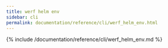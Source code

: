 ```yaml
---
title: werf helm env
sidebar: cli
permalink: documentation/reference/cli/werf_helm_env.html
---
```


{% include /documentation/reference/cli/werf_helm_env.md %}
